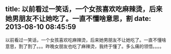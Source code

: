 title: 以前看过一笑话，一个女孩喜欢吃麻辣烫，后来她男朋友不让她吃了。一直不懂啥意思，割
date: 2013-08-10 08:45:59
---

以前看过一笑话，一个女孩喜欢吃麻辣烫，后来她男朋友不让她吃了。一直不懂啥意思，割了割了。。。昨晚女朋友也吃了麻辣烫，我终于懂了。多么痛的领悟。。。。
